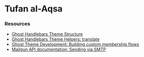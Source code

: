 
# Tufan al-Aqsa

### Resources

- [Ghost Handlebars Theme Structure](https://ghost.org/docs/themes/structure/)
- [Ghost Handlebars Theme Helpers: translate](https://ghost.org/docs/themes/helpers/translate/)
- [Ghost Theme Development: Building custom membership flows](https://ghost.org/docs/themes/members/)
- [Mailgun API documentation: Sending via SMTP](https://documentation.mailgun.com/en/latest/user_manual.html#sending-via-smtp)